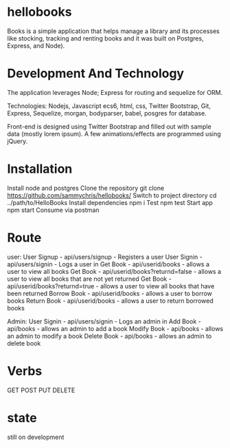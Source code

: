 # hellobooks
Books is a simple application that helps manage a library and its processes like stocking, tracking and renting books and it was built on Postgres, Express, and Node).

# Development And Technology
The application leverages Node; Express for routing and sequelize for ORM.

Technologies: Nodejs, Javascript ecs6, html, css, Twitter Bootstrap, Git, Express, Sequelize, morgan, bodyparser, babel, posgres for database.

Front-end is designed using Twitter Bootstrap and filled out with sample data (mostly lorem ipsum). A few animations/effects are programmed using jQuery.

# Installation
Install node and postgres
Clone the repository git clone https://github.com/sammychris/hellobooks/
Switch to project directory cd ../path/to/HelloBooks
Install dependencies npm i
Test npm test
Start app npm start
Consume via postman

# Route
user:
User Signup - api/users/signup - Registers a user
User Signin - api/users/signin - Logs a user in
Get Book - api/userid/books - allows a user to view all books
Get Book - api/userid/books?returnd=false - allows a user to view all books that are not yet returned
Get Book - api/userid/books?returnd=true - allows a user to view all books that have been returned
Borrow Book - api/userid/books - allows a user to borrow books
Return Book - api/userid/books - allows a user to return borrowed books

Admin:
User Signin - api/users/signin - Logs an admin in
Add Book - api/books - allows an admin to add a book
Modify Book - api/books - allows an admin to modify a book
Delete Book - api/books - allows an admin to delete book

# Verbs
GET
POST
PUT
DELETE

# state
still on development

